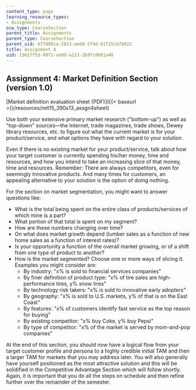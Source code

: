 ```yaml
---
content_type: page
learning_resource_types:
- Assignments
ocw_type: CourseSection
parent_title: Assignments
parent_type: CourseSection
parent_uid: b7fd99ca-2813-ae60-5f4d-b1f25cb7b022
title: Assignment 4
uid: 1561ff53-0971-ae0d-a113-3b9fc0681a40
---
```


Assignment 4: Market Definition Section (version 1.0)
-----------------------------------------------------

[Market definition evaluation sheet (PDF)]({{< baseurl >}}/resources/mit15_390s13_assgn4sheet)

Use both your extensive primary market research ("bottom-up") as well as "top-down" sources—the Internet, trade magazines, trade shows, Dewey library resources, etc. to figure out what the current market is for your product/service, and what options they have with regard to your solution.

Even if there is no existing market for your product/service, talk about how your target customer is currently spending his/her money, time and resources, and how you intend to take an increasing slice of that money, time and resources. Remember: There are always competitors, even for seemingly innovative products. And many times for customers, an appealing alternative to your solution is the option of doing nothing.

For the section on market segmentation, you might want to answer questions like:

*   What is the total being spent on the entire class of products/services of which mine is a part?
*   What portion of that total is spent on my segment?
*   How are these numbers changing over time?
*   On what does market growth depend (lumber sales as a function of new home sales as a function of interest rates)?
*   Is your opportunity a function of the overall market growing, or of a shift from one type of product to another?
*   How is the market segmented? Choose one or more ways of slicing it. Examples you might consider are:
    *   By industry: "x% is sold to financial services companies"
    *   By finer definition of product type: "x% of tire sales are high-performance tires, y% snow tires"
    *   By technology risk takers: "x% is sold to innovative early adopters"
    *   By geography: "x% is sold to U.S. markets, y% of that is on the East Coast"
    *   By features: "x% of customers identify fast service as the top reason for buying"
    *   By existing competitor: "x% buy Coke, y% buy Pepsi"
    *   By type of competitor: "x% of the market is served by mom-and-pop companies"

At the end of this section, you should now have a logical flow from your target customer profile and persona to a highly credible initial TAM and then a larger TAM for markets that you may address later. You will also generally have yourself positioned as the most attractive solution and this will be solidified in the Competitive Advantage Section which will follow shortly. Again, it is important that you do all the steps on schedule and then refine further over the remainder of the semester.